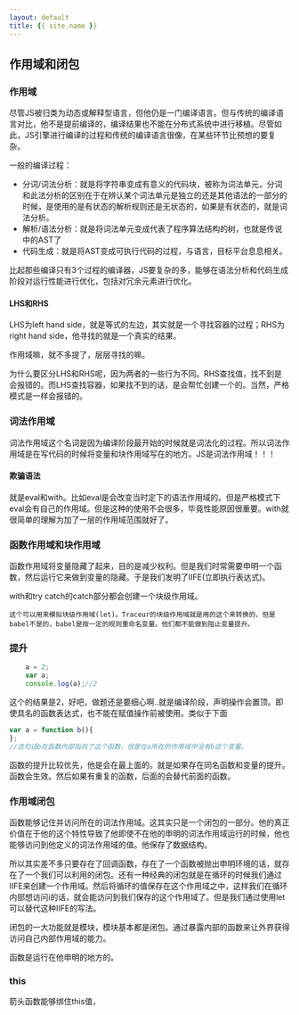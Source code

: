 ```yaml
---
layout: default
title: {{ site.name }}
---
```

## 作用域和闭包
### 作用域
尽管JS被归类为动态或解释型语言，但他仍是一门编译语言。但与传统的编译语言对比，他不是提前编译的，编译结果也不能在分布式系统中进行移植。尽管如此，JS引擎进行编译的过程和传统的编译语言很像，在某些环节比预想的要复杂。

一般的编译过程：

 - 分词/词法分析：就是将字符串变成有意义的代码块，被称为词法单元，分词和此法分析的区别在于在辨认某个词法单元是独立的还是其他语法的一部分的时候，是使用的是有状态的解析规则还是无状态的，如果是有状态的，就是词法分析。
 - 解析/语法分析：就是将词法单元变成代表了程序算法结构的树，也就是传说中的AST了
 - 代码生成：就是将AST变成可执行代码的过程，与语言，目标平台息息相关。

比起那些编译只有3个过程的编译器，JS要复杂的多，能够在语法分析和代码生成阶段对运行性能进行优化，包括对冗余元素进行优化。

#### LHS和RHS
LHS为left hand side，就是等式的左边，其实就是一个寻找容器的过程；RHS为right hand side，他寻找的就是一个真实的结果。

作用域嘛，就不多提了，层层寻找的嘛。

为什么要区分LHS和RHS呢，因为两者的一些行为不同。RHS查找值，找不到是会报错的。而LHS查找容器，如果找不到的话，是会帮忙创建一个的。当然，严格模式是一样会报错的。

### 词法作用域
词法作用域这个名词是因为编译阶段最开始的时候就是词法化的过程。所以词法作用域是在写代码的时候将变量和块作用域写在的地方。JS是词法作用域！！！

#### 欺骗语法
就是eval和with。比如eval是会改变当时定下的语法作用域的。但是严格模式下eval会有自己的作用域。但是这种的使用不会很多，毕竟性能原因很重要。with就很简单的理解为加了一层的作用域范围就好了。

### 函数作用域和块作用域
函数作用域将变量隐藏了起来，目的是减少权利。但是我们时常需要申明一个函数，然后运行它来做到变量的隐藏。于是我们发明了IIFE(立即执行表达式)。

with和try catch的catch部分都会创建一个块级作用域。

    这个可以用来模拟块级作用域(let)。Traceur的块级作用域就是用的这个来转换的，但是babel不是的，babel是按一定的规则重命名变量。他们都不能做到阻止变量提升。

### 提升

```javascript
    a = 2;
    var a;
    console.log(a);//2
```

这个的结果是2，好吧，做题还是要细心啊..就是编译阶段，声明操作会置顶。即使具名的函数表达式，也不能在赋值操作前被使用。类似于下面

```javascript
var a = function b(){
};
//这句话b在函数内部指向了这个函数，但是在a所在的作用域中没有b这个变量。
```

函数的提升比较优先，他是会在最上面的。就是如果存在同名函数和变量的提升。函数会生效。然后如果有重复的函数，后面的会替代前面的函数。

### 作用域闭包
函数能够记住并访问所在的词法作用域。这其实只是一个闭包的一部分。他的真正价值在于他的这个特性导致了他即使不在他的申明的词法作用域运行的时候，他也能够访问到他定义的词法作用域的值。他保存了数据结构。

所以其实差不多只要存在了回调函数，存在了一个函数被抛出申明环境的话，就存在了一个我们可以利用的闭包。还有一种经典的闭包就是在循环的时候我们通过IIFE来创建一个作用域。然后将循环的值保存在这个作用域之中，这样我们在循环内部想访问i的话，就会能访问到我们保存的这个作用域了。但是我们通过使用let可以替代这种IIFE的写法。

闭包的一大功能就是模块，模块基本都是闭包。通过暴露内部的函数来让外界获得访问自己内部作用域的能力。

函数是运行在他申明的地方的。

### this
箭头函数能够绑住this值，
